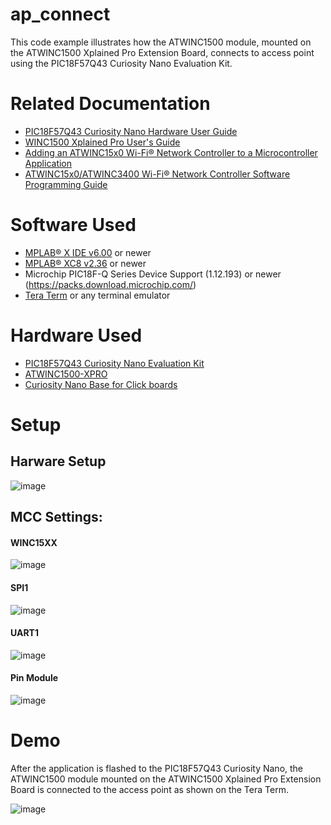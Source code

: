 # ap_connect
 This code example illustrates how the ATWINC1500 module, mounted on the ATWINC1500 Xplained Pro Extension Board, connects to access point using the PIC18F57Q43 Curiosity Nano Evaluation Kit.
 # Related Documentation
 * [PIC18F57Q43 Curiosity Nano Hardware User Guide](https://ww1.microchip.com/downloads/en/DeviceDoc/PIC18F57Q43-Curiosity-Nano-HW-UserGuide-DS40002186B.pdf)
 * [ WINC1500 Xplained Pro User's Guide](https://ww1.microchip.com/downloads/en/DeviceDoc/50002616A.pdf)
 * [Adding an ATWINC15x0 Wi-Fi® Network Controller to a Microcontroller Application](https://ww1.microchip.com/downloads/en/Appnotes/Adding-an-ATWINC15x0-Wi-Fi-Network-Controller-to-a-Microcontroller-Application-Application-Note-DS00002907B.pdf)
 * [ATWINC15x0/ATWINC3400 Wi-Fi® Network Controller Software Programming Guide](https://ww1.microchip.com/downloads/en/Appnotes/ATWINC15x0-ATWINC3400-Wi-Fi-Network-Controller-DS70005305D.pdf)

 
# Software Used
 * [MPLAB® X IDE v6.00](https://www.microchip.com/en-us/tools-resources/develop/mplab-x-ide) or newer
 * [MPLAB® XC8 v2.36](https://www.microchip.com/en-us/tools-resources/develop/mplab-xc-compilers/downloads-documentation#XC8) or newer
 * Microchip PIC18F-Q Series Device Support (1.12.193) or newer (https://packs.download.microchip.com/)
 * [Tera Term](https://www.heise.de/download/product/tera-term-51776) or any terminal emulator

# Hardware Used
* [PIC18F57Q43 Curiosity Nano Evaluation Kit](https://www.microchip.com/en-us/development-tool/DM164150)
* [ATWINC1500-XPRO](https://www.microchip.com/en-us/development-tool/atwinc1500-xpro)
* [Curiosity Nano Base for Click boards](https://www.microchip.com/en-us/development-tool/AC164162)
# Setup
## Harware Setup
![image](https://user-images.githubusercontent.com/66494140/190973658-34e1c03e-8b0b-43c3-8cc5-1a3071084b04.png)

## MCC Settings:
#### WINC15XX 
![image](https://user-images.githubusercontent.com/66494140/190971137-07f58d36-2cea-49be-837d-9f0eabf34881.png)
#### SPI1
![image](https://user-images.githubusercontent.com/66494140/190971385-b3871069-de79-48af-b992-d6c1d32a845a.png)
#### UART1
![image](https://user-images.githubusercontent.com/66494140/190971497-8c279b61-1526-46df-81c9-a58c14270e2d.png)
#### Pin Module
![image](https://user-images.githubusercontent.com/66494140/190971794-c3f248c6-59c1-4a3f-a496-78f3d73d3559.png)
# Demo
After the application is flashed to the PIC18F57Q43 Curiosity Nano, the ATWINC1500 module mounted on the ATWINC1500 Xplained Pro Extension Board is connected to the access point as shown on the Tera Term.


![image](https://user-images.githubusercontent.com/66494140/190977755-6ce32deb-e980-4fcf-a1d5-05585e4459fd.png)


